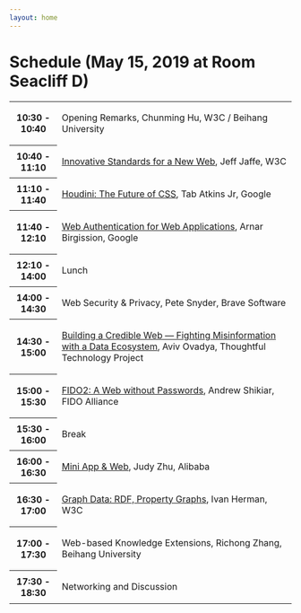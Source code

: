 ```yaml
---
layout: home
---
```


# Schedule (May 15, 2019 at Room Seacliff D)

<table class="zebra">
    <tr>
        <th>10:30 - 10:40</th>
        <td>
            <p class="session-title">Opening Remarks, Chunming Hu, W3C / Beihang University</p>
        </td>
    </tr>
    <tr>
        <th>10:40 - 11:10</th>
        <td>
            <p class="session-title"><a href="speakers.html#jeff">Innovative Standards for a New Web</a>, Jeff Jaffe, W3C</p>
        </td>
    </tr>
    <tr>
        <th>11:10 - 11:40</th>
        <td>
            <p class="session-title"><a href="speakers.html#tab">Houdini: The Future of CSS</a>, Tab Atkins Jr, Google</p>
        </td>
    </tr>
    <tr>
        <th>11:40 - 12:10</th>
        <td>
            <p class="session-title"><a href="speakers.html#arnar">Web Authentication for Web Applications</a>, Arnar Birgission, Google</p>
        </td>
    </tr>
    <tr>
        <th>12:10 - 14:00</th>
        <td>
            <p class="session-title">Lunch</p>
        </td>
    </tr>
    <tr>
        <th>14:00 - 14:30</th>
        <td>
            <p class="session-title">Web Security & Privacy, Pete Snyder, Brave Software</p>
        </td>
    </tr>
    <tr>
        <th>14:30 - 15:00</th>
        <td>
            <p class="session-title"><a href="speakers.html#aviv">Building a Credible Web — Fighting Misinformation with a Data Ecosystem</a>, Aviv Ovadya, Thoughtful Technology Project</p>
        </td>
    </tr>
    <tr>
        <th>15:00 - 15:30</th>
        <td>
            <p class="session-title"><a href="speakers.html#andrew">FIDO2: A Web without Passwords</a>, Andrew Shikiar, FIDO Alliance</p>
        </td>
    </tr>
    <tr>
        <th>15:30 - 16:00</th>
        <td>
            <p class="session-title">Break</p>
        </td>
    </tr>
    <tr>
        <th>16:00 - 16:30</th>
        <td>
            <p class="session-title"><a href="speakers.html#judy">Mini App & Web</a>, Judy Zhu, Alibaba</p>
        </td>
    </tr>
    <tr>
        <th>16:30 - 17:00</th>
        <td>
            <p class="session-title"><a href="speakers.html#ivan">Graph Data: RDF, Property Graphs</a>, Ivan Herman, W3C</p>
        </td>
    </tr>
    <tr>
        <th>17:00 - 17:30</th>
        <td>
            <p class="session-title">Web-based Knowledge Extensions, Richong Zhang, Beihang University</p>
        </td>
    </tr>
    <tr>
        <th>17:30 - 18:30</th>
        <td>
            <p class="session-title">Networking and Discussion</p>
        </td>
    </tr>
    </table>
